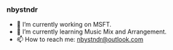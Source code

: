 ### nbystndr

- 🔭 I’m currently working on MSFT.
- 🌱 I’m currently learning Music Mix and Arrangement.
- 📫 How to reach me: nbystndr@outlook.com
